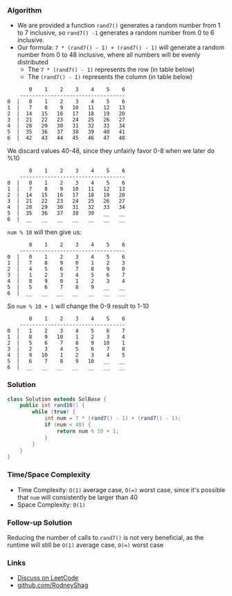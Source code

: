 ### Algorithm

- We are provided a function `rand7()` generates a random number from 1 to 7 inclusive, so `rand7() -1` generates a random number from 0 to 6 inclusive.
- Our formula: `7 * (rand7() - 1) + (rand7() - 1)` will generate a random number from 0 to 48 inclusive, where all numbers will be evenly distributed
  - The `7 * (rand7() - 1)` represents the row (in table below)
  - The `(rand7() - 1)` represents the column (in table below)

```
       0    1    2    3    4    5    6
    ----------------------------------
0  |   0    1    2    3    4    5    6
1  |   7    8    9   10   11   12   13
2  |  14   15   16   17   18   19   20
3  |  21   22   23   24   25   26   27
4  |  28   29   30   31   32   33   34
5  |  35   36   37   38   39   40   41
6  |  42   43   44   45   46   47   48
```

We discard values 40-48, since they unfairly favor 0-8 when we later do %10

```
       0    1    2    3    4    5    6
    ----------------------------------
0  |   0    1    2    3    4    5    6
1  |   7    8    9   10   11   12   13
2  |  14   15   16   17   18   19   20
3  |  21   22   23   24   25   26   27
4  |  28   29   30   31   32   33   34
5  |  35   36   37   38   39   __   __
6  |  __   __   __   __   __   __   __
```

`num % 10` will then give us:

```
       0    1    2    3    4    5    6
    ----------------------------------
0  |   0    1    2    3    4    5    6
1  |   7    8    9    0    1    2    3
2  |   4    5    6    7    8    9    0
3  |   1    2    3    4    5    6    7
4  |   8    9    0    1    2    3    4
5  |   5    6    7    8    9   __   __
6  |  __   __   __   __   __   __   __
```

So `num % 10 + 1` will change the 0-9 result to 1-10

```
       0    1    2    3    4    5    6
    ----------------------------------
0  |   1    2    3    4    5    6    7
1  |   8    9   10    1    2    3    4
2  |   5    6    7    8    9   10    1
3  |   2    3    4    5    6    7    8
4  |   9   10    1    2    3    4    5
5  |   6    7    8    9   10   __   __
6  |  __   __   __   __   __   __   __
```

### Solution

```java
class Solution extends SolBase {
    public int rand10() {
        while (true) {
            int num = 7 * (rand7() - 1) + (rand7() - 1);
            if (num < 40) {
                return num % 10 + 1;
            }
        }
    }
}
```

### Time/Space Complexity

- Time Complexity: `O(1)` average case, `O(∞)` worst case, since it's possible that `num` will consistently be larger than 40
- Space Complexity: `O(1)`

### Follow-up Solution

Reducing the number of calls to `rand7()` is not very beneficial, as the runtime will still be `O(1)` average case, `O(∞)` worst case

### Links

- [Discuss on LeetCode](https://leetcode.com/problems/implement-rand10-using-rand7/discuss/312597)
- [github.com/RodneyShag](https://github.com/RodneyShag)
